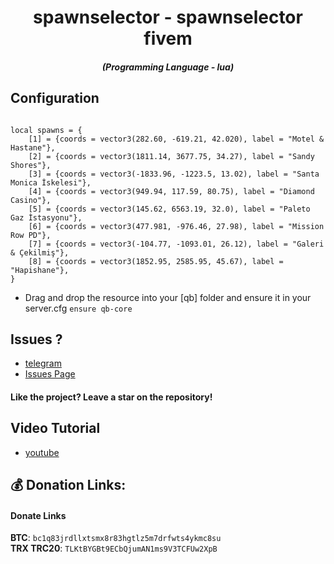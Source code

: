 <h1 align="center">    spawnselector -     spawnselector fivem </h1>
<em><h5 align="center">(Programming Language - lua)</h5></em>

## Configuration
```

local spawns = {
    [1] = {coords = vector3(282.60, -619.21, 42.020), label = "Motel & Hastane"},
	[2] = {coords = vector3(1811.14, 3677.75, 34.27), label = "Sandy Shores"},
    [3] = {coords = vector3(-1833.96, -1223.5, 13.02), label = "Santa Monica İskelesi"},
    [4] = {coords = vector3(949.94, 117.59, 80.75), label = "Diamond Casino"},
    [5] = {coords = vector3(145.62, 6563.19, 32.0), label = "Paleto Gaz İstasyonu"},
    [6] = {coords = vector3(477.981, -976.46, 27.98), label = "Mission Row PD"},
	[7] = {coords = vector3(-104.77, -1093.01, 26.12), label = "Galeri & Çekilmiş"},
	[8] = {coords = vector3(1852.95, 2585.95, 45.67), label = "Hapishane"},
}

```

* Drag and drop the resource into your [qb] folder and ensure it in your server.cfg `ensure qb-core`

## Issues ? 
 * [telegram](https://t.me/ATLAS_TEAMM)
 * [Issues Page](https://github.com/EBLISYALME/qb-spawnselector/issues)
#### Like the project? Leave a star on the repository!

## Video Tutorial
* [youtube](https://www.youtube.com/channel/UCXfAdwGy2uE7qpXOpNENa1g)

## 💰 Donation Links:
#### Donate Links

<b>BTC</b>: <code>bc1q83jrdllxtsmx8r83hgtlz5m7drfwts4ykmc8su</code></br>
<b>TRX TRC20</b>: <code>TLKtBYGBt9ECbQjumAN1ms9V3TCFUw2XpB</code></br></br>
